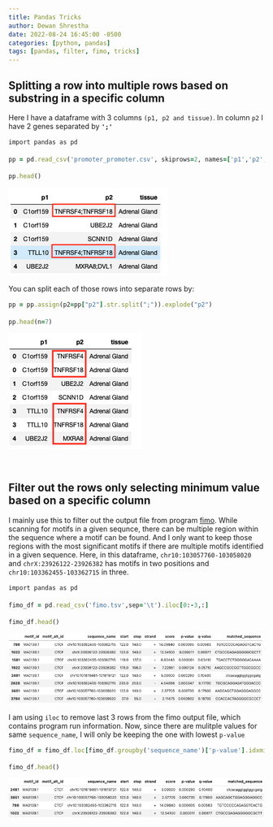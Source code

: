 ```yaml
---
title: Pandas Tricks
author: Dewan Shrestha
date: 2022-08-24 16:45:00 -0500 
categories: [python, pandas]
tags: [pandas, filter, fimo, tricks]
---
```


## Splitting a row into multiple rows based on substring in a specific column

Here I have a dataframe with 3 columns `(p1, p2 and tissue)`. In column `p2` I have 2 genes separated by **`';'`**

```ruby
import pandas as pd

pp = pd.read_csv('promoter_promoter.csv', skiprows=2, names=['p1','p2','tissue'])

pp.head()
```
![pandas_tricks1](/assets/img/pandas_tricks/pandas_tricks1.png)

You can split each of those rows into separate rows by:
```ruby
pp = pp.assign(p2=pp["p2"].str.split(";")).explode("p2")

pp.head(n=7)
```
![pandas_tricks2](/assets/img/pandas_tricks/pandas_tricks2.png)


<br/>

## Filter out the rows only selecting minimum value based on a specific column

I mainly use this to filter out the output file from program [fimo](https://meme-suite.org/meme/tools/fimo). While scanning for motifs in a given sequnce, there can be multiple region within the sequence where a motif can be found. And I only want to keep those regions with the most significant motifs if there are multiple motifs identified in a given sequence.
Here, in this dataframe, `chr10:103057760-103058020` and `chrX:23926122-23926382` has motifs in two positions and  `chr10:103362455-103362715` in three.

```ruby
import pandas as pd

fimo_df = pd.read_csv('fimo.tsv',sep='\t').iloc[0:-3,:]

fimo_df.head()
```  

![fimp_filter1](/assets/img/pandas_tricks/fimo_filter1.png)

I am using `iloc` to remove last 3 rows from the fimo output file, which contains program run information. Now, since there are mulitple values for same `sequence_name`, I will only be keeping the one with lowest `p-value`

```ruby
fimo_df = fimo_df.loc[fimo_df.groupby('sequence_name')['p-value'].idxmin()]

fimo_df.head()
```

![fimp_filter2](/assets/img/pandas_tricks/fimo_filter2.png)